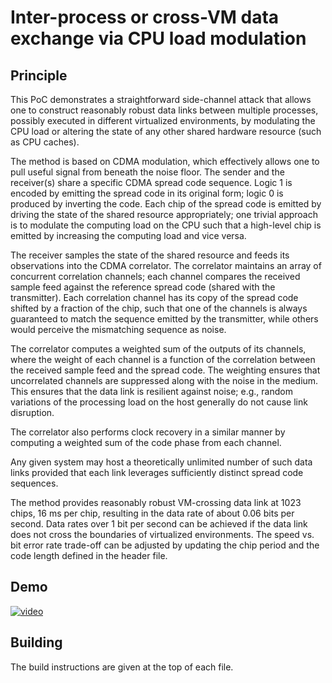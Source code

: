 # Inter-process or cross-VM data exchange via CPU load modulation

## Principle

This PoC demonstrates a straightforward side-channel attack that allows one to construct reasonably robust
data links between multiple processes, possibly executed in different virtualized environments,
by modulating the CPU load or altering the state of any other shared hardware resource (such as CPU caches).

The method is based on CDMA modulation, which effectively allows one to pull useful signal from beneath the noise floor.
The sender and the receiver(s) share a specific CDMA spread code sequence.
Logic 1 is encoded by emitting the spread code in its original form; logic 0 is produced by inverting the code.
Each chip of the spread code is emitted by driving the state of the shared resource appropriately;
one trivial approach is to modulate the computing load on the CPU such that a high-level chip is emitted
by increasing the computing load and vice versa.

The receiver samples the state of the shared resource and feeds its observations into the CDMA correlator.
The correlator maintains an array of concurrent correlation channels;
each channel compares the received sample feed against the reference spread code (shared with the transmitter).
Each correlation channel has its copy of the spread code shifted by a fraction of the chip,
such that one of the channels is always guaranteed to match the sequence emitted by the transmitter,
while others would perceive the mismatching sequence as noise.

The correlator computes a weighted sum of the outputs of its channels,
where the weight of each channel is a function of the correlation between the received sample feed and the spread code.
The weighting ensures that uncorrelated channels are suppressed along with the noise in the medium.
This ensures that the data link is resilient against noise;
e.g., random variations of the processing load on the host generally do not cause link disruption.

The correlator also performs clock recovery in a similar manner
by computing a weighted sum of the code phase from each channel.

Any given system may host a theoretically unlimited number of such data links
provided that each link leverages sufficiently distinct spread code sequences.

The method provides reasonably robust VM-crossing data link at 1023 chips, 16 ms per chip,
resulting in the data rate of about 0.06 bits per second.
Data rates over 1 bit per second can be achieved if the data link does not cross
the boundaries of virtualized environments.
The speed vs. bit error rate trade-off can be adjusted by updating the chip period and the code length
defined in the header file.

## Demo

[![video](https://img.youtube.com/vi/PIUOHklFjrQ/maxresdefault.jpg)](https://youtu.be/PIUOHklFjrQ)

## Building

The build instructions are given at the top of each file.
